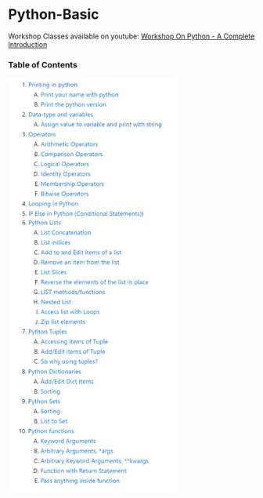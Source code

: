 # Python-Basic

Workshop Classes available on youtube:
<a href="https://youtu.be/M57dhh8C1pc" target="_blank">Workshop On Python - A Complete Introduction</a>

### Table of Contents
<img src = "images/toc.PNG" width=350>
